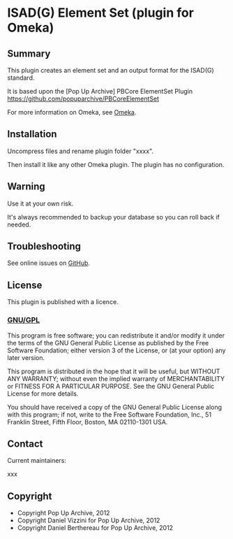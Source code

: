 ISAD(G) Element Set (plugin for Omeka)
=====================================


Summary
-------

This plugin creates an element set and an output format for the ISAD(G) standard.

It is based upon the [Pop Up Archive] PBCore ElementSet Plugin https://github.com/popuparchive/PBCoreElementSet

For more information on Omeka, see [Omeka][2].


Installation
------------

Uncompress files and rename plugin folder "xxxx".

Then install it like any other Omeka plugin. The plugin has no configuration.


Warning
-------

Use it at your own risk.

It's always recommended to backup your database so you can roll back if needed.


Troubleshooting
---------------

See online issues on [GitHub][3].


License
-------

This plugin is published with a licence.

### [GNU/GPL][4]

This program is free software; you can redistribute it and/or modify it under
the terms of the GNU General Public License as published by the Free Software
Foundation; either version 3 of the License, or (at your option) any later
version.

This program is distributed in the hope that it will be useful, but WITHOUT
ANY WARRANTY; without even the implied warranty of MERCHANTABILITY or FITNESS
FOR A PARTICULAR PURPOSE. See the GNU General Public License for more
details.

You should have received a copy of the GNU General Public License along with
this program; if not, write to the Free Software Foundation, Inc.,
51 Franklin Street, Fifth Floor, Boston, MA 02110-1301 USA.


Contact
-------

Current maintainers:

xxx



Copyright
---------

* Copyright Pop Up Archive, 2012
* Copyright Daniel Vizzini for Pop Up Archive, 2012
* Copyright Daniel Berthereau for Pop Up Archive, 2012


[1]: http://pbcore.org "PBCore"
[2]: http://www.omeka.org "Omeka.org"
[3]: https://github.com/annewootton/PBCore-Element-Set/Issues "GitHub PBCore Element Set"
[4]: https://www.gnu.org/licenses/gpl-3.0.html "GNU/GPL"
[5]: https://github.com/annewootton "Anne Wootton"
[6]: https://github.com/Daniel-KM "Daniel Berthereau"
[7]: http://popuparchive.org "Pop Up Archive"
